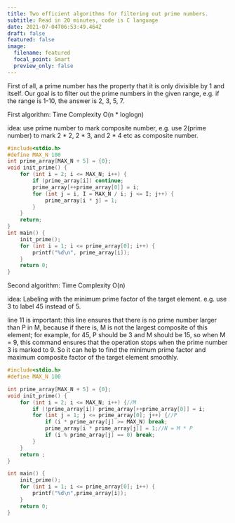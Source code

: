 ```yaml
---
title: Two efficient algorithms for filtering out prime numbers.
subtitle: Read in 20 minutes, code is C language
date: 2021-07-04T06:53:49.464Z
draft: false
featured: false
image:
  filename: featured
  focal_point: Smart
  preview_only: false
---
```

First of all, a prime number has the property that it is only divisible by 1 and itself. Our goal is to filter out the prime numbers in the given range, e.g. if the range is 1-10, the answer is 2,  3, 5, 7.

First algorithm: Time Complexity O(n * loglogn)

idea: use prime number to mark composite number, e.g. use 2(prime number) to mark 2 \* 2, 2 \* 3, and 2 * 4 etc as composite number.

```c
#include<stdio.h>
#define MAX_N 100
int prime_array[MAX_N + 5] = {0};
void init_prime() {
    for (int i = 2; i <= MAX_N; i++) {
        if (prime_array[i]) continue;
        prime_array[++prime_array[0]] = i;
        for (int j = i, I = MAX_N / i; j <= I; j++) {
            prime_array[i * j] = 1;
        }
    }
    return;
}
int main() {
    init_prime();
    for (int i = 1; i <= prime_array[0]; i++) {
        printf("%d\n", prime_array[i]);
    }
    return 0;
}
```



Second algorithm: Time Complexity O(n)

idea: Labeling with the minimum prime factor of the target element. e.g. use 3 to label 45 instead of 5.

line 11 is important: this line ensures that there is no prime number larger than P in M, because if there is, M is not the largest composite of this element; for example, for 45, P should be 3 and M should be 15, so when M = 9, this command ensures that the operation stops when the prime number 3 is marked to 9. So it can help to find the minimum prime factor and maximum composite factor of the target element smoothly.

```c
#include<stdio.h>
#define MAX_N 100

int prime_array[MAX_N + 5] = {0};
void init_prime() {
    for (int i = 2; i <= MAX_N; i++) {//M
        if (!prime_array[i]) prime_array[++prime_array[0]] = i;
        for (int j = 1; j <= prime_array[0]; j++) {//P
            if (i * prime_array[j] >= MAX_N) break;
            prime_array[i * prime_array[j]] = 1;//N = M * P
            if (i % prime_array[j] == 0) break;
        }
    }
    return ;
}

int main() {
    init_prime();
    for (int i = 1; i <= prime_array[0]; i++) {
        printf("%d\n",prime_array[i]);
    }
    return 0;
}
```